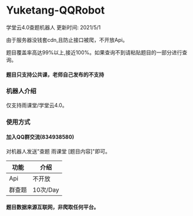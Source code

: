 # Yuketang-QQRobot

学堂云4.0查题机器人 更新时间: 2021/5/1

由于服务器没钱套cdn,且防止接口被爬，不开放Api。

题目覆盖率高达99%以上,接近100%。如果查询不到请粘贴题目的一部分进行查询。

#### 题目只支持公共课，老师自己发布的不支持

### 机器人介绍

仅支持雨课堂/学堂云4.0。

### 使用方式
#### 加入QQ群交流(834938580) 

对机器人发送"查题 雨课堂 [题目内容]"即可。


| 功能             | 介绍 |
| -------------------- | -------- |
| Api                 | 不开放  |
| 群查题             | 10次/Day       |


#### 题目数据来源互联网，非爬取任何平台。
